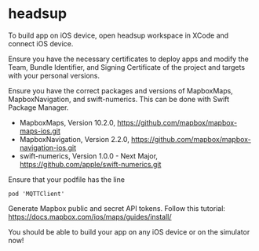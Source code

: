 # headsup

To build app on iOS device, open headsup workspace in XCode and connect iOS device. 

Ensure you have the necessary certificates to deploy apps and modify the Team, Bundle Identifier, and Signing Certificate of the project and targets with your personal versions. 

Ensure you have the correct packages and versions of MapboxMaps, MapboxNavigation, and swift-numerics. This can be done with Swift Package Manager.

- MapboxMaps, Version 10.2.0, https://github.com/mapbox/mapbox-maps-ios.git
- MapboxNavigation, Version 2.2.0, https://github.com/mapbox/mapbox-navigation-ios.git
- swift-numerics, Version 1.0.0 - Next Major, https://github.com/apple/swift-numerics.git

Ensure that your podfile has the line 
```
pod 'MQTTClient'
```

Generate Mapbox public and secret API tokens. Follow this tutorial: https://docs.mapbox.com/ios/maps/guides/install/

You should be able to build your app on any iOS device or on the simulator now!
